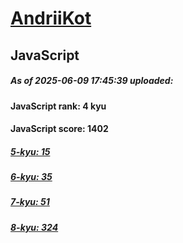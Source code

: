 # [AndriiKot](https://www.codewars.com/users/AndriiKot) 

## JavaScript

##### As of 2025-06-09 17:45:39 uploaded:

#### JavaScript rank: 4 kyu

#### JavaScript score: 1402

##### [5-kyu: 15](https://github.com/AndriiKot/JavaScript__CodeWars/tree/main/kyu-5)

##### [6-kyu: 35](https://github.com/AndriiKot/JavaScript__CodeWars/tree/main/kyu-6)

##### [7-kyu: 51](https://github.com/AndriiKot/JavaScript__CodeWars/tree/main/kyu-7)

##### [8-kyu: 324](https://github.com/AndriiKot/JavaScript__CodeWars/tree/main/kyu-8)


